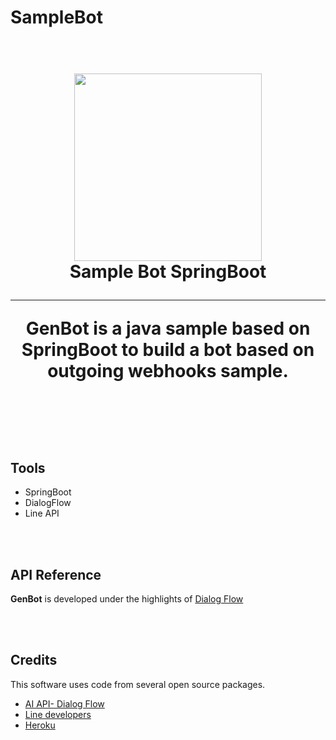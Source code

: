 # SampleBot

<h1 align="center">
  <br>
  <img src="bot.png" height="300" width="300"/>
  <br>
  Sample Bot SpringBoot 
  <br>


<hr>
<p>GenBot is a java sample based on SpringBoot to build a bot based on outgoing webhooks sample.</p>

<br><br>
## Tools

<ul>
<li> SpringBoot </li>
<li> DialogFlow </li>
<li> Line API </li>
</ul>

<br><br>
## API Reference

**GenBot** is developed under the highlights of <a href="https://dialogflow.com/docs/getting-started/basics">Dialog Flow</a>

<br><br>
## Credits

This software uses code from several open source packages.

- [AI API- Dialog Flow](https://dialogflow.com/docs/getting-started/basics)
- [Line developers](developers.line.me/)
- [Heroku](https://dashboard.heroku.com/)

